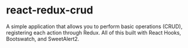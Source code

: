 # react-redux-crud
 A simple application that allows you to perform basic operations (CRUD), registering each action through Redux. All of this built with React Hooks, Bootswatch, and SweetAlert2.
